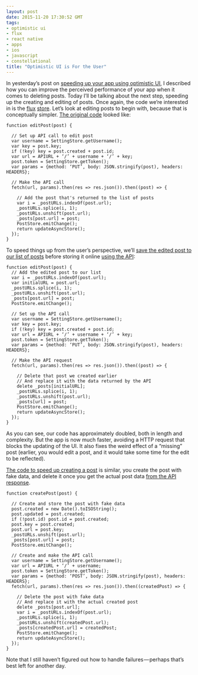 ```yaml
---
layout: post
date: 2015-11-20 17:30:52 GMT
tags:
- optimistic ui
- flux
- react native
- apps
- ios
- javascript
- constellational
title: "Optimistic UI is For the User"
---
```

In yesterday’s post on [speeding up your app using optimistic UI](http://arpith.co/post/133536963842/speed-up-your-app-with-optimistic-ui), I described how you can improve the perceived performance of your app when it comes to deleting posts. Today I’ll be talking about the next step, speeding up the creating and editing of posts.
Once again, the code we’re interested in is the [flux](https://facebook.github.io/flux/) [store](https://facebook.github.io/flux/docs/overview.html#stores). Let’s look at editing posts to begin with, because that is conceptually simpler. [The original code](https://github.com/constellational/iOS/blob/74b6c9dbd05bfcc0b0fc8480c50d0df87ce4b7b0/stores/PostStore.js) looked like:

    function editPost(post) {
      
      // Set up API call to edit post
      var username = SettingStore.getUsername();
      var key = post.key;
      if (!key) key = post.created + post.id;
      var url = APIURL + ‘/’ + username + ‘/’ + key;
      post.token = SettingStore.getToken();
      var params = {method: ‘PUT’, body: JSON.stringify(post), headers: HEADERS};
      
      // Make the API call
      fetch(url, params).then(res => res.json()).then((post) => {
        
        // Add the post that's returned to the list of posts
        var i = _postURLs.indexOf(post.url);
        _postURLs.splice(i, 1);
        _postURLs.unshift(post.url);
        _posts[post.url] = post;
        PostStore.emitChange();
        return updateAsyncStore();
      });
    }
    
  
To speed things up from the user’s perspective, we’ll [save the edited post to our list of posts](https://github.com/constellational/iOS/blob/f1f7ff1031b5613a928f2884db20d385679e3211/stores/PostStore.js) before storing it online [using the API](https://github.com/constellational/api/blob/master/edit/index.js):

    
    function editPost(post) {
      // Add the edited post to our list
      var i = _postURLs.indexOf(post.url);
      var initialURL = post.url;
      _postURLs.splice(i, 1);
      _postURLs.unshift(post.url);
      _posts[post.url] = post;
      PostStore.emitChange();
      
      // Set up the API call
      var username = SettingStore.getUsername();
      var key = post.key;
      if (!key) key = post.created + post.id;
      var url = APIURL + ‘/’ + username + ‘/’ + key;
      post.token = SettingStore.getToken();
      var params = {method: ‘PUT’, body: JSON.stringify(post), headers: HEADERS};
      
      // Make the API request
      fetch(url, params).then(res => res.json()).then((post) => {
        
        // Delete that post we created earlier
        // And replace it with the data returned by the API
        delete _posts[initialURL];
        _postURLs.splice(i, 1);
        _postURLs.unshift(post.url);
        _posts[url] = post;
        PostStore.emitChange();
        return updateAsyncStore();
      });
    }
    
As you can see, our code has approximately doubled, both in length and complexity. But the app is now much faster, avoiding a HTTP request that blocks the updating of the UI. It also fixes the weird effect of a “missing” post (earlier, you would edit a post, and it would take some time for the edit to be reflected).

[The code to speed up creating a post](https://github.com/constellational/iOS/blob/2481043ba56b51b3a642de9177b08ca05ce08296/stores/PostStore.js) is similar, you create the post with fake data, and delete it once you get the actual post data [from the API response](https://github.com/constellational/api/blob/master/create/index.js).


    function createPost(post) {
      
      // Create and store the post with fake data
      post.created = new Date().toISOString();
      post.updated = post.created;
      if (!post.id) post.id = post.created;
      post.key = post.created;
      post.url = post.key;
      _postURLs.unshift(post.url);
      _posts[post.url] = post;
      PostStore.emitChange();
      
      // Create and make the API call
      var username = SettingStore.getUsername();
      var url = APIURL + ‘/’ + username;
      post.token = SettingStore.getToken();
      var params = {method: ‘POST’, body: JSON.stringify(post), headers: HEADERS};
      fetch(url, params).then(res => res.json()).then((createdPost) => {
      
        // Delete the post with fake data
        // And replace it with the actual created post
        delete _posts[post.url];
        var i = _postURLs.indexOf(post.url);
        _postURLs.splice(i, 1);
        _postURLs.unshift(createdPost.url);
        _posts[createdPost.url] = createdPost;
        PostStore.emitChange();
        return updateAsyncStore();
      });
    }
    
Note that I still haven’t figured out how to handle failures — perhaps that’s best left for another day.
